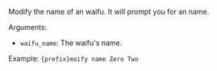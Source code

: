 Modify the name of an waifu. It will prompt you for an name.

Arguments:
* `waifu_name`: The waifu's name.

Example: `{prefix}moify name Zero Two`

